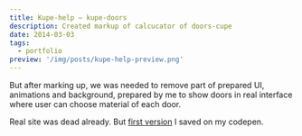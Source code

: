 ```yaml
---
title: Kupe-help — kupe-doors
description: Created markup of calcucator of doors-cupe
date: 2014-03-03
tags:
  - portfolio
preview: '/img/posts/kupe-help-preview.png'
---
```


But after marking up, we was needed to remove part of prepared UI, animations and background, prepared by me to show doors in real interface where user can choose material of each door.

Real site was dead already. But [first version](https://codepen.io/fogrew/pen/jEPxMg) I saved on my codepen.
